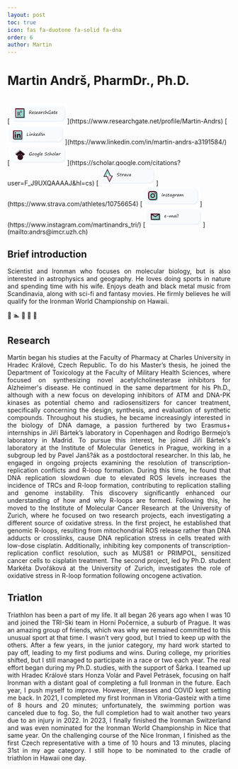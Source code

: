 ```yaml
---
layout: post
toc: true
icon: fas fa-duotone fa-solid fa-dna
order: 6
author: Martin
---
```


# Martin Andrš, PharmDr., Ph.D.
<br>
[<img src="uploads/buttons_png/ResearchGate.png" width="130" alt="ResearchGate"/>](https://www.researchgate.net/profile/Martin-Andrs) 
[<img src="uploads/buttons_png/LinkedIn.png" width="130" alt="LinkedIn"/>](https://www.linkedin.com/in/martin-andrs-a3191584/) 
[<img src="uploads/buttons_png/google.png" width="130" alt="GoogleScholar"/>](https://scholar.google.com/citations?user=F_J9UXQAAAAJ&hl=cs) 
[<img src="uploads/buttons_png/Strava.png" width="130" alt="Strava"/>](https://www.strava.com/athletes/10756654)
[<img src="uploads/buttons_png/instagram.png" width="130" alt="Instagram"/>](https://www.instagram.com/martinandrs_tri/)
[<img src="uploads/buttons_png/email.png" width="130" alt="email"/>](mailto:andrs@imcr.uzh.ch)



## Brief introduction
<p align="justify">
Scientist and Ironman who focuses on molecular biology, but is also interested in astrophysics and geography. He loves doing sports in nature and spending time with his wife. Enjoys death and black metal music from Scandinavia, along with sci-fi and fantasy movies. He firmly believes he will qualify for the Ironman World Championship on Hawaii.
</p>

🧬 🏊 🚵 🏃 🤘

## Research
<p align="justify">
Martin began his studies at the Faculty of Pharmacy at Charles University in Hradec Králové, Czech Republic. To do his Master’s thesis, he joined the Department of Toxicology at the Faculty of Military Health Sciences, where focused on synthesizing novel acetylcholinesterase inhibitors for Alzheimer's disease. He continued in the same department for his Ph.D., although with a new focus on developing inhibitors of ATM and DNA-PK kinases as potential chemo and radiosensitizers for cancer treatment, specifically concerning the design, synthesis, and evaluation of synthetic compounds. Throughout his studies, he became increasingly interested in the biology of DNA damage, a passion furthered by two Erasmus+ internships in Jiří Bártek’s laboratory in Copenhagen and Rodrigo Bermejo’s laboratory in Madrid. To pursue this interest, he joined Jiří Bártek's laboratory at the Institute of Molecular Genetics in Prague, working in a subgroup led by Pavel Janš?ák as a postdoctoral researcher. In this lab, he engaged in ongoing projects examining the resolution of transcription-replication conflicts and R-loop formation. During this time, he found that DNA replication slowdown due to elevated ROS levels increases the incidence of TRCs and R-loop formation, contributing to replication stalling and genome instability. This discovery significantly enhanced our understanding of how and why R-loops are formed. Following this, he moved to the Institute of Molecular Cancer Research at the University of Zurich, where he focused on two research projects, each investigating a different source of oxidative stress. In the first project, he established that genomic R-loops, resulting from mitochondrial ROS release rather than DNA adducts or crosslinks, cause DNA replication stress in cells treated with low-dose cisplatin. Additionally, inhibiting key components of transcription-replication conflict resolution, such as MUS81 or PRIMPOL, sensitized cancer cells to cisplatin treatment. The second project, led by Ph.D. student Markéta Dvořáková at the University of Zurich, investigates the role of oxidative stress in R-loop formation following oncogene activation. 
</p>

## Triatlon
<p align="justify">
Triathlon has been a part of my life. It all began 26 years ago when I was 10 and joined the TRI-Ski team in Horní Počernice, a suburb of Prague. It was an amazing group of friends, which was why we remained committed to this unusual sport at that time. I wasn’t very good, but I tried to keep up with the others. After a few years, in the junior category, my hard work started to pay off, leading to my first podiums and wins. During college, my priorities shifted, but I still managed to participate in a race or two each year. The real effort began during my Ph.D. studies, with the support of Šárka. I teamed up with Hradec Králové stars Honza Volár and Pavel Petrásek, focusing on half Ironman with a distant goal of completing a full Ironman in the future. Each year, I push myself to improve. However, illnesses and COVID kept setting me back. In 2021, I completed my first Ironman in Vitoria-Gasteiz with a time of 8 hours and 20 minutes; unfortunately, the swimming portion was canceled due to fog. So, the full completion had to wait another two years due to an injury in 2022. In 2023, I finally finished the Ironman Switzerland and was even nominated for the Ironman World Championship in Nice that same year. On the challenging course of the Nice Ironman, I finished as the first Czech representative with a time of 10 hours and 13 minutes, placing 31st in my age category. I still hope to be nominated to the cradle of triathlon in Hawaii one day.
</p>
